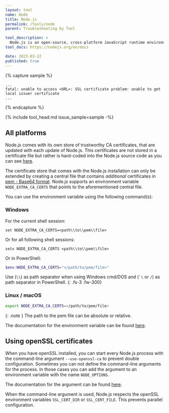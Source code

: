 ```yaml
---
layout: tool
name: Node
title: Node.js
permalink: /tools/node
parent: Troubleshooting by Tool

tool_description: >
  Node.js is an open-source, cross-platform JavaScript runtime environment.
tool_docs: https://nodejs.org/en/docs

date: 2023-03-22
published: true
---
```


{% capture sample %}

```text
...
fatal: unable to access <URL>: SSL certificate problem: unable to get local issuer certificate
...
```

{% endcapture %}

{% include tool_head.md issue_sample=sample -%}

## All platforms

Node.js comes with its own store of trustworthy CA certificates, that are updated with each update of Node.js. This certificates are not stored in a certificate file but rather is hard-coded into the Node.js source code as you can see [here](https://github.com/nodejs/node/blob/main/src/node_root_certs.h).

The certificate store that comes with the Node.js installation can only be extended by creating a central file that contains *additional* certificates in [pem - Base64 format](https://en.wikipedia.org/wiki/Privacy-Enhanced_Mail). Node.js supports an environment variable `NODE_EXTRA_CA_CERTS` that points to the aforementioned central file.

You can use the environment variable using the following command(s):

### Windows

For the current shell session:

```shell
set NODE_EXTRA_CA_CERTS=<path\\to\\pem\\file>
```

Or for all following shell sessions:

```shell
setx NODE_EXTRA_CA_CERTS <path\\to\\pem\\file>
```

Or in PowerShell:

```powershell
$env:NODE_EXTRA_CA_CERTS="</path/to/pem/file>"
```

Use (`\\`) as path separator when using Windows cmd/DOS and (`` `\ `` or `/`) as path separator in PowerShell.
{: .fs-3 .fw-300}

### Linux / macOS

```bash
export NODE_EXTRA_CA_CERTS=</path/to/pem/file>
```

{: .note }
The path to the pem file can be absolute or relative.

The documentation for the environment variable can be found [here](https://nodejs.org/api/cli.html#node_extra_ca_certsfile).

## Using openSSL certificates

When you have openSSL installed, you can start every Node.js process with the command-line argument `--use-openssl-ca` to prevent double configuration. Sometimes you can not define the command-line arguments for the process. In those cases you can add the argument to an environment variable with the name `NODE_OPTIONS`.

The documentation for the argument can be found [here](https://nodejs.org/api/cli.html#ssl_cert_dirdir).

When the command-line argument is used, Node.js respects the openSSL environment variables `SSL_CERT_DIR` or `SSL_CERT_FILE`. This prevents parallel configuration.
